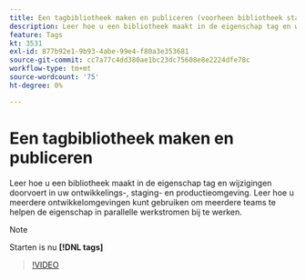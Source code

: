 ```yaml
---
title: Een tagbibliotheek maken en publiceren (voorheen bibliotheek starten)
description: Leer hoe u een bibliotheek maakt in de eigenschap tag en wijzigingen doorvoert in uw ontwikkelings-, staging- en productieomgeving.
feature: Tags
kt: 3531
exl-id: 877b92e1-9b93-4abe-99e4-f80a3e353681
source-git-commit: cc7a77c4dd380ae1bc23dc75608e8e2224dfe78c
workflow-type: tm+mt
source-wordcount: '75'
ht-degree: 0%

---
```


# Een tagbibliotheek maken en publiceren

Leer hoe u een bibliotheek maakt in de eigenschap tag en wijzigingen doorvoert in uw ontwikkelings-, staging- en productieomgeving. Leer hoe u meerdere ontwikkelomgevingen kunt gebruiken om meerdere teams te helpen de eigenschap in parallelle werkstromen bij te werken.

>[!NOTE]
>
> Starten is nu **[!DNL tags]**

>[!VIDEO](https://video.tv.adobe.com/v/28731/?quality=12&learn=on)
